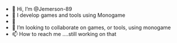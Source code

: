 - 👋 Hi, I’m @Jemerson-89
- 👀 I develop games and tools using Monogame
- 🌱 
- 💞️ I’m looking to collaborate on games, or tools, using monogame
- 📫 How to reach me ....still working on that

<!---
Jemerson-89/Jemerson-89 is a ✨ special ✨ repository because its `README.md` (this file) appears on your GitHub profile.
You can click the Preview link to take a look at your changes.
--->
